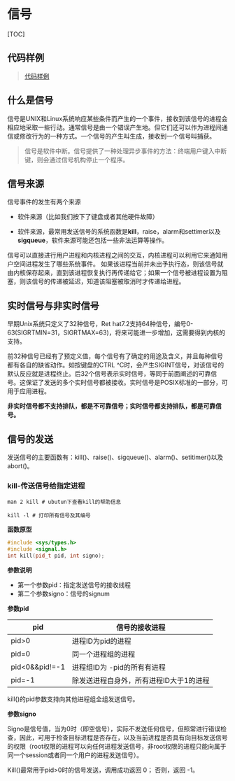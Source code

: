 # 信号

[TOC]



## 代码样例

> [代码样例](https://github.com/fjnucym/LinuxSystemCallDemo/blob/master/project/signal_demo.cpp)

## 什么是信号

信号是UNIX和Linux系统响应某些条件而产生的一个事件，接收到该信号的进程会相应地采取一些行动。通常信号是由一个错误产生地。但它们还可以作为进程间通信或修改行为的一种方式。一个信号的产生叫生成，接收到一个信号叫捕获。

> 信号是软件中断。信号提供了一种处理异步事件的方法：终端用户键入中断键，则会通过信号机构停止一个程序。

## 信号来源

信号事件的发生有两个来源

- 软件来源（比如我们按下了键盘或者其他硬件故障）

- 软件来源，最常用发送信号的系统函数是**kill**，raise，alarm和settimer以及**sigqueue**，软件来源可能还包括一些非法运算等操作。

信号可以直接进行用户进程和内核进程之间的交互，内核进程可以利用它来通知用户空间进程发生了哪些系统事件。
如果该进程当前并未出予执行态，则该信号就由内核保存起来，直到该进程恢复执行再传递给它；如果一个信号被进程设置为阻塞，则该信号的传递被延迟，知道该阻塞被取消时才传递给进程。

## 实时信号与非实时信号

早期Unix系统只定义了32种信号，Ret hat7.2支持64种信号，编号0-63(SIGRTMIN=31，SIGRTMAX=63)，将来可能进一步增加，这需要得到内核的支持。

前32种信号已经有了预定义值，每个信号有了确定的用途及含义，并且每种信号都有各自的缺省动作。如按键盘的CTRL ^C时，会产生SIGINT信号，对该信号的默认反应就是进程终止。后32个信号表示实时信号，等同于前面阐述的可靠信号。这保证了发送的多个实时信号都被接收。实时信号是POSIX标准的一部分，可用于应用进程。

**非实时信号都不支持排队，都是不可靠信号；实时信号都支持排队，都是可靠信号。**

## 信号的发送

发送信号的主要函数有：kill()、raise()、sigqueue()、alarm()、setitimer()以及abort()。

### kill-传送信号给指定进程

```shell
man 2 kill # ubutun下查看kill的帮助信息
```

```shell
kill -l	# 打印所有信号及其编号
```

**函数原型**

```c++
#include <sys/types.h>
#include <signal.h>
int kill(pid_t pid, int signo);
```

**参数说明**

- 第一个参数pid：指定发送信号的接收线程
- 第二个参数signo：信号的signum

**参数pid**

| pid            | 信号的接收进程                          |
| -------------- | --------------------------------------- |
| pid>0          | 进程ID为pid的进程                       |
| pid=0          | 同一个进程组的进程                      |
| pid<0&&pid!=-1 | 进程组ID为 -pid的所有有进程             |
| pid=-1         | 除发送进程自身外，所有进程ID大于1的进程 |

kill()的pid参数支持向其他进程组全组发送信号。

**参数signo**

Signo是信号值，当为0时（即空信号），实际不发送任何信号，但照常进行错误检查，因此，可用于检查目标进程是否存在，以及当前进程是否具有向目标发送信号的权限（root权限的进程可以向任何进程发送信号，非root权限的进程只能向属于同一个session或者同一个用户的进程发送信号）。

Kill()最常用于pid>0时的信号发送，调用成功返回 0； 否则，返回 -1。



